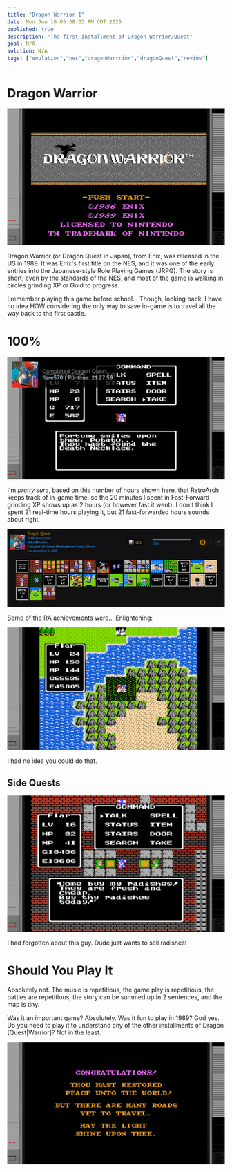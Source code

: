 ```yaml
---
title: "Dragon Warrior I"
date: Mon Jun 16 05:38:03 PM CDT 2025
published: true
description: "The first installment of Dragon Warrior/Quest"
goal: N/A
solution: N/A
tags: ["emulation","nes","dragonWarrrior","dragonQuest","review"]
---
```

# Dragon Warrior

![Dragon Warrior Title](images/thumbnail/dw_title.png)

Dragon Warrior (or Dragon Quest in Japan), from Enix, was released in the US in 1989. It was Enix's first title on the NES, and it was one of the early entries into the Japanese-style Role Playing Games (JRPG). The story is short, even by the standards of the NES, and most of the game is walking in circles grinding XP or Gold to progress.

I remember playing this game before school... Though, looking back, I have no idea HOW considering the only way to save in-game is to travel all the way back to the first castle.

# 100%

![21 hours](images/thumbnail/dw_100.png)

I'm _pretty sure_, based on this number of hours shown here, that RetroArch keeps track of in-game time, so the 20 minutes I spent in Fast-Forward grinding XP shows up as 2 hours (or however fast it went). I don't think I spent 21 real-time hours playing it, but 21 fast-forwarded hours sounds about right.

![Dragon Warrior Achievements](images/thumbnail/dw_ra.png)

Some of the RA achievements were... Enlightening:

![Dragon Warrior Jerk](images/thumbnail/dw_jerk.png)

I had no idea you could do that.

## Side Quests

![Dragon Warrior Radish](images/thumbnail/dw_radish.png)

I had forgotten about this guy. Dude just wants to sell radishes!

# Should You Play It

Absolutely not. The music is repetitious, the game play is repetitious, the battles are repetitious, the story can be summed up in 2 sentences, and the map is tiny.

Was it an important game? Absolutely. Was it fun to play in 1989? God yes. Do you need to play it to understand any of the other installments of Dragon [Quest|Warrior]? Not in the least.

![Dragon Warrior Credits](images/thumbnail/dw_end.png)

